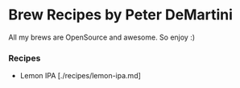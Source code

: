 # Brew Recipes by Peter DeMartini

All my brews are OpenSource and awesome. So enjoy :)

### Recipes

- Lemon IPA [./recipes/lemon-ipa.md]

